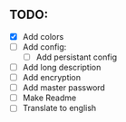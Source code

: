 TODO:
-----

* [x] Add colors
* [ ] Add config:
    * [ ] Add persistant config
* [ ] Add long description
* [ ] Add encryption
* [ ] Add master password
* [ ] Make Readme
* [ ] Translate to english
